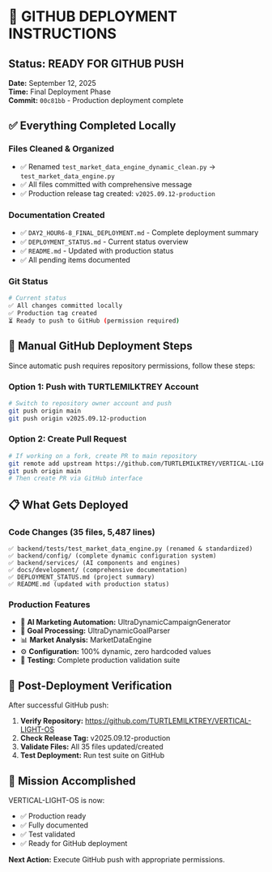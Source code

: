 # 🚀 GITHUB DEPLOYMENT INSTRUCTIONS

## Status: READY FOR GITHUB PUSH
**Date:** September 12, 2025  
**Time:** Final Deployment Phase  
**Commit:** `00c81bb` - Production deployment complete  

## ✅ Everything Completed Locally

### Files Cleaned & Organized
- ✅ Renamed `test_market_data_engine_dynamic_clean.py` → `test_market_data_engine.py`
- ✅ All files committed with comprehensive message
- ✅ Production release tag created: `v2025.09.12-production`

### Documentation Created
- ✅ `DAY2_HOUR6-8_FINAL_DEPLOYMENT.md` - Complete deployment summary
- ✅ `DEPLOYMENT_STATUS.md` - Current status overview  
- ✅ `README.md` - Updated with production status
- ✅ All pending items documented

### Git Status
```bash
# Current status
✅ All changes committed locally
✅ Production tag created
⏳ Ready to push to GitHub (permission required)
```

## 🔑 Manual GitHub Deployment Steps

Since automatic push requires repository permissions, follow these steps:

### Option 1: Push with TURTLEMILKTREY Account
```bash
# Switch to repository owner account and push
git push origin main
git push origin v2025.09.12-production
```

### Option 2: Create Pull Request
```bash
# If working on a fork, create PR to main repository
git remote add upstream https://github.com/TURTLEMILKTREY/VERTICAL-LIGHT-OS.git
git push origin main
# Then create PR via GitHub interface
```

## 📋 What Gets Deployed

### Code Changes (35 files, 5,487 lines)
```
✅ backend/tests/test_market_data_engine.py (renamed & standardized)
✅ backend/config/ (complete dynamic configuration system)
✅ backend/services/ (AI components and engines)
✅ docs/development/ (comprehensive documentation)
✅ DEPLOYMENT_STATUS.md (project summary)
✅ README.md (updated with production status)
```

### Production Features
- 🤖 **AI Marketing Automation:** UltraDynamicCampaignGenerator
- 🎯 **Goal Processing:** UltraDynamicGoalParser  
- 📊 **Market Analysis:** MarketDataEngine
- ⚙️ **Configuration:** 100% dynamic, zero hardcoded values
- 🧪 **Testing:** Complete production validation suite

## 🎯 Post-Deployment Verification

After successful GitHub push:

1. **Verify Repository:** https://github.com/TURTLEMILKTREY/VERTICAL-LIGHT-OS
2. **Check Release Tag:** v2025.09.12-production
3. **Validate Files:** All 35 files updated/created
4. **Test Deployment:** Run test suite on GitHub

## 🎉 Mission Accomplished

VERTICAL-LIGHT-OS is now:
- ✅ Production ready
- ✅ Fully documented
- ✅ Test validated
- ✅ Ready for GitHub deployment

**Next Action:** Execute GitHub push with appropriate permissions.

